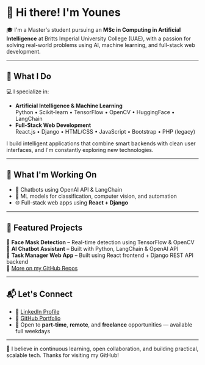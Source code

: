 # 👋 Hi there! I'm Younes

🎓 I'm a Master's student pursuing an **MSc in Computing in Artificial Intelligence** at Britts Imperial University College (UAE), with a passion for solving real-world problems using AI, machine learning, and full-stack web development.

---

## 🧠 What I Do

💻 I specialize in:
- **Artificial Intelligence & Machine Learning**  
  Python • Scikit-learn • TensorFlow • OpenCV • HuggingFace • LangChain
- **Full-Stack Web Development**  
  React.js • Django • HTML/CSS • JavaScript • Bootstrap • PHP (legacy)

I build intelligent applications that combine smart backends with clean user interfaces, and I'm constantly exploring new technologies.

---

## 🚀 What I'm Working On

- 🤖 Chatbots using OpenAI API & LangChain  
- 🧠 ML models for classification, computer vision, and automation  
- 🌐 Full-stack web apps using **React + Django**  

---

## 📂 Featured Projects

🔹 **Face Mask Detection** – Real-time detection using TensorFlow & OpenCV  
🔹 **AI Chatbot Assistant** – Built with Python, LangChain & OpenAI API  
🔹 **Task Manager Web App** – Built using React frontend + Django REST API backend  
🔹 [More on my GitHub Repos](https://github.com/Kaissabbegh?tab=repositories)

---

## 📬 Let's Connect

- 🔗 [LinkedIn Profile](https://www.linkedin.com/in/younes-sabbegh-a9a817232/)
- 🧠 [GitHub Portfolio](https://github.com/Kaissabbegh)
- 📧 Open to **part-time**, **remote**, and **freelance** opportunities — available full weekdays

---

🌱 I believe in continuous learning, open collaboration, and building practical, scalable tech. Thanks for visiting my GitHub!
